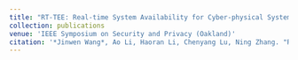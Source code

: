 ```yaml
---
title: "RT-TEE: Real-time System Availability for Cyber-physical Systems using ARM TrustZone"
collection: publications
venue: 'IEEE Symposium on Security and Privacy (Oakland)'
citation: '*Jinwen Wang*, Ao Li, Haoran Li, Chenyang Lu, Ning Zhang. "RT-TEE: Real-time System Availability for Cyber-physical Systems using ARM TrustZone.", IEEE Symposium on Security and Privacy (S&P), IEEE Computer Society, 2022 (Acceptance Rate: 13.9%).'
---
```

